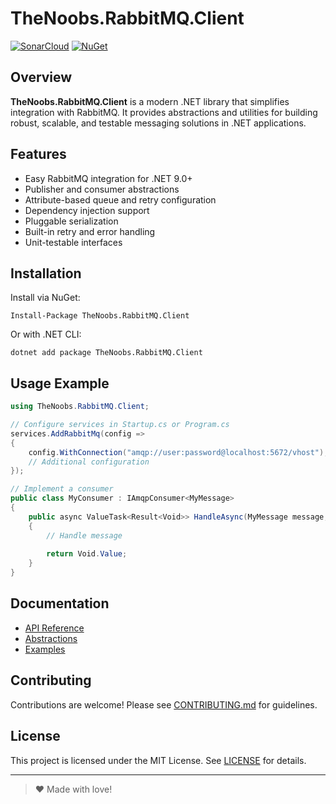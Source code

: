 # TheNoobs.RabbitMQ.Client

[![SonarCloud](https://sonarcloud.io/api/project_badges/measure?project=thenoobsbr_rabbitmq-client&metric=alert_status)](https://sonarcloud.io/dashboard?id=YOUR_SONARCLOUD_PROJECT_KEY)
[![NuGet](https://img.shields.io/nuget/v/TheNoobs.RabbitMQ.Client.svg)](https://www.nuget.org/packages/TheNoobs.RabbitMQ.Client)

## Overview

**TheNoobs.RabbitMQ.Client** is a modern .NET library that simplifies integration with RabbitMQ. It provides abstractions and utilities for building robust, scalable, and testable messaging solutions in .NET applications.

## Features
- Easy RabbitMQ integration for .NET 9.0+
- Publisher and consumer abstractions
- Attribute-based queue and retry configuration
- Dependency injection support
- Pluggable serialization
- Built-in retry and error handling
- Unit-testable interfaces

## Installation

Install via NuGet:

```shell
Install-Package TheNoobs.RabbitMQ.Client
```

Or with .NET CLI:

```shell
dotnet add package TheNoobs.RabbitMQ.Client
```

## Usage Example

```csharp
using TheNoobs.RabbitMQ.Client;

// Configure services in Startup.cs or Program.cs
services.AddRabbitMq(config =>
{
    config.WithConnection("amqp://user:password@localhost:5672/vhost");
    // Additional configuration
});

// Implement a consumer
public class MyConsumer : IAmqpConsumer<MyMessage>
{
    public async ValueTask<Result<Void>> HandleAsync(MyMessage message, CancellationToken cancellationToken)
    {
        // Handle message
        
        return Void.Value;
    }
}
```

## Documentation
- [API Reference](src/TheNoobs.RabbitMQ.Client)
- [Abstractions](src/TheNoobs.RabbitMQ.Abstractions)
- [Examples](tests/TheNoobs.RabbitMQ.Client.Tests)

## Contributing

Contributions are welcome! Please see [CONTRIBUTING.md](.github/CONTRIBUTING.md) for guidelines.

## License

This project is licensed under the MIT License. See [LICENSE](LICENSE) for details.

---
> ♥ Made with love!